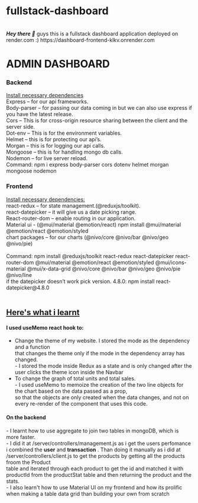 # fullstack-dashboard
<br>
<b><em>Hey there 👋</em></b> guys this is a fullstack dashboard application deployed on render.com :)
https://dashboard-frontend-klkv.onrender.com
<br>
<h1>ADMIN DASHBOARD</h1>
<h3>Backend</h3>
<ins>Install necessary dependencies</ins>
<br>
Express – for our api frameworks. <br>
Body-parser – for passing our data coming in but we can also use express if you have the latest release. <br>
Cors – This is for cross-origin resource sharing between the client and the server side. <br>
Dot-env – This is for the environment variables. <br>
Helmet – this is for protecting our api’s. <br>
Morgan – this is for logging our api calls. <br>
Mongoose – this is for handling mongo db calls. <br>
Nodemon – for live server reload. 
<br>
Command: npm i express body-parser cors dotenv helmet morgan mongoose nodemon
<br>
<h3>Frontend</h3>
<ins>Install necessary dependencies:</ins>
<br>
react-redux – for state management.(@reduxjs/toolkit). <br>
react-datepicker – it will give us a date picking range. <br>
React-router-dom – enable routing in our application. <br>
Material ui - (@mui/material  @emotion/react) npm install @mui/material @emotion/react @emotion/styled <br>
chart packages – for our charts (@nivo/core @nivo/bar @nivo/geo @nivo/pie) <br>
<br>
Command: npm install @reduxjs/toolkit react-redux react-datepicker react-router-dom @mui/material @emotion/react @emotion/styled @mui/icons-material @mui/x-data-grid @nivo/core @nivo/bar @nivo/geo @nivo/pie @nivo/line
<br>
if the datepicker doesn’t work pick version. 4.8.0: npm install react-datepicker@4.8.0 
<br>
&nbsp;
<h2><ins>Here's what i learnt</ins></h2>
<h4> I used useMemo react hook to:</h4> 
<ul>
<li>Change the theme of my website. I stored the mode as the dependency and a function <br>
that changes the theme only if the mode in the dependency array has changed. <br>
 - I stored the mode inside Redux as a state and is only changed after the user clicks the theme icon inside the Navbar </li>
<li>To change the graph of total units and total sales. <br>
 - I used useMemo to memoize the creation of the two line objects for the chart based on the data passed as a prop,<br>
so that the objects are only created when the data changes, and not on every re-render of the component that uses this code.
</li>
</ul>
<h4>On the backend</h4>
 - I learnt how to use aggregate to join two tables in mongoDB, which is more faster. <br>
 - I did it at /server/controllers/management.js as i get the users perfomance i combined the <b>user</b> and <b>transaction</b> .
Than doing it manually as i did at /server/controllers/client.js to get the products by getting all the products froom the Product <br>
table and iterated through each product to get the id and matched it with productId from the productStat table and then returning the product and the stats. <br>
 - I also learn't how to use Material UI on my frontend and how its prolific when making a table data grid than building your own from scratch
